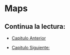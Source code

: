 # Maps

## Continua la lectura:

- [Capitulo Anterior](./../)                                                                 

- [Capitulo Siguiente: ](./../)